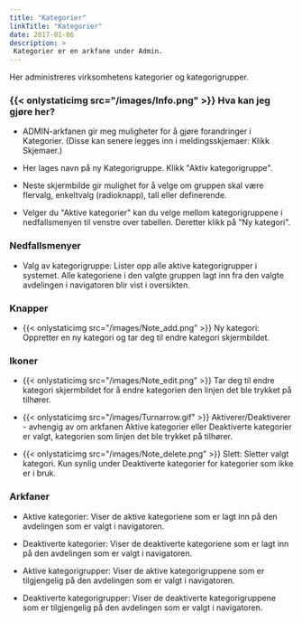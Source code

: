 ```yaml
---
title: "Kategorier"
linkTitle: "Kategorier"
date: 2017-01-06
description: >
 Kategorier er en arkfane under Admin.
---
```

Her administreres virksomhetens kategorier og kategorigrupper.

### {{< onlystaticimg src="/images/Info.png" >}} Hva kan jeg gjøre her?
- ADMIN-arkfanen gir meg muligheter for å gjøre forandringer i Kategorier. (Disse kan senere legges inn i meldingsskjemaer: Klikk Skjemaer.)

- Her lages navn på ny Kategorigruppe. Klikk "Aktiv kategorigruppe".

- Neste skjermbilde gir mulighet for å velge om gruppen skal være flervalg, enkeltvalg (radioknapp), tall eller definerende.

- Velger du "Aktive kategorier" kan du velge mellom kategorigruppene i nedfallsmenyen til venstre over tabellen. Deretter klikk på "Ny kategori".

### Nedfallsmenyer
- Valg av kategorigruppe: Lister opp alle aktive kategorigrupper i systemet. Alle kategoriene i den valgte gruppen lagt inn fra den valgte avdelingen i navigatoren blir vist i oversikten.

### Knapper
- {{< onlystaticimg src="/images/Note_add.png" >}} Ny kategori: Oppretter en ny kategori og tar deg til endre kategori skjermbildet.

### Ikoner
- {{< onlystaticimg src="/images/Note_edit.png" >}} Tar deg til endre kategori skjermbildet for å endre kategorien den linjen det ble trykket på tilhører.

- {{< onlystaticimg src="/images/Turnarrow.gif" >}} Aktiverer/Deaktiverer - avhengig av om arkfanen Aktive kategorier eller Deaktiverte kategorier er valgt, kategorien som linjen det ble trykket på tilhører.

- {{< onlystaticimg src="/images/Note_delete.png" >}} Slett: Sletter valgt kategori. Kun synlig under Deaktiverte kategorier for kategorier som ikke er i bruk.

### Arkfaner
- Aktive kategorier: Viser de aktive kategoriene som er lagt inn på den avdelingen som er valgt i navigatoren.

- Deaktiverte kategorier: Viser de deaktiverte kategoriene som er lagt inn på den avdelingen som er valgt i navigatoren.

- Aktive kategorigrupper: Viser de aktive kategorigruppene som er tilgjengelig på den avdelingen som er valgt i navigatoren.

- Deaktiverte kategorigrupper: Viser de deaktiverte kategorigruppene som er tilgjengelig på den avdelingen som er valgt i navigatoren.